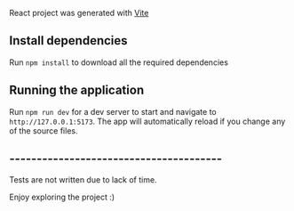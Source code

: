 
React project was generated with [Vite](https://vitejs.dev/guide/)

## Install dependencies

Run `npm install` to download all the required dependencies

## Running the application

Run `npm run dev` for a dev server to start and navigate to `http://127.0.0.1:5173`. 
The app will automatically reload if you change any of the source files.

## ---------------------------------------
Tests are not written due to lack of time.

Enjoy exploring the project :)